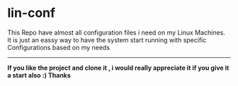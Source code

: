 # lin-conf
This Repo have almost all configuration files i need on my Linux Machines. It is just an eassy way to have the system start running with specific Configurations based on my needs

----------------------------------------
**If you like the project and clone it , i would really appreciate it if you give it a start also :) Thanks**
